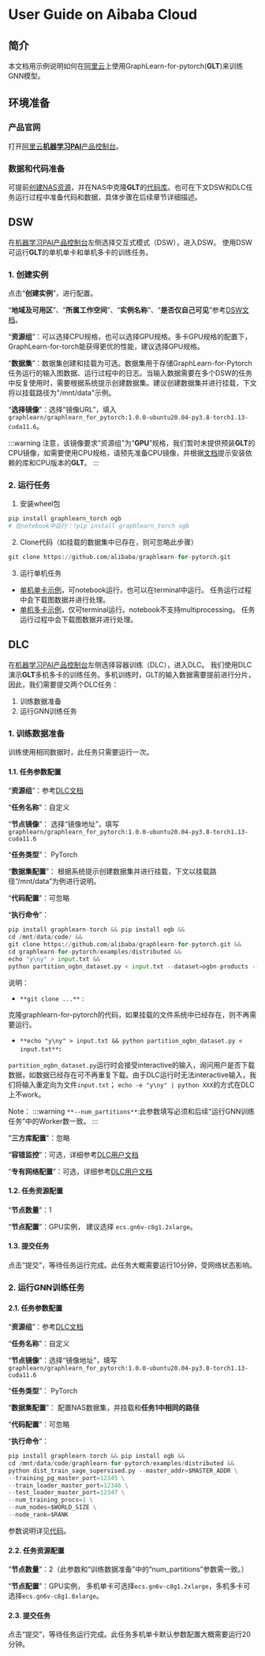 # User Guide on Aibaba Cloud

## 简介
本文档用示例说明如何在[阿里云](https://www.aliyun.com/)上使用GraphLearn-for-pytorch(**GLT**)来训练GNN模型。

## 环境准备
### 产品官网
打开[阿里云**机器学习PAI**产品控制台](https://pai.console.aliyun.com/)。

### 数据和代码准备
可提前[创建NAS资源](https://nasnext.console.aliyun.com/overview)，并在NAS中克隆**GLT**的[代码库](https://github.com/alibaba/graphlearn-for-pytorch.git)。也可在下文DSW和DLC任务运行过程中准备代码和数据，具体步骤在后续章节详细描述。

## DSW
在[机器学习PAI产品控制台](https://pai.console.aliyun.com/)左侧选择交互式模式（DSW），进入DSW。
使用DSW可运行**GLT**的单机单卡和单机多卡的训练任务。

### 1. 创建实例
点击“**创建实例**”，进行配置。

“**地域及可用区**”、“**所属工作空间**”、“**实例名称**”、“**是否仅自己可见**”参考[DSW文档](https://help.aliyun.com/document_detail/163684.html?spm=a2c4g.202278.0.0.2bc84a4c9fVFQU)。

“**资源组**”：可以选择CPU规格，也可以选择GPU规格。多卡GPU规格的配置下，GraphLearn-for-torch能获得更优的性能，建议选择GPU规格。

“**数据集**”：数据集创建和挂载为可选。数据集用于存储GraphLearn-for-Pytorch任务运行的输入图数据、运行过程中的日志。当输入数据需要在多个DSW的任务中反复使用时，需要根据系统提示创建数据集。建议创建数据集并进行挂载，下文将以挂载路径为"/mnt/data"示例。

“**选择镜像**”：选择“镜像URL”，填入 `graphlearn/graphlearn_for_pytorch:1.0.0-ubuntu20.04-py3.8-torch1.13-cuda11.6`。

:::warning
注意，该镜像要求“资源组”为“**GPU**”规格，我们暂时未提供预装**GLT**的CPU镜像，如需要使用CPU规格，请预先准备CPU镜像，并根据[文档](https://github.com/alibaba/graphlearn-for-pytorch/tree/main#installation)提示安装依赖的库和CPU版本的**GLT**。
:::

### 2. 运行任务
1. 安装wheel包
```python
pip install graphlearn_torch ogb
# 在notebook中运行：!pip install graphlearn_torch ogb
```

2. Clone代码（如挂载的数据集中已存在，则可忽略此步骤）
```python
git clone https://github.com/alibaba/graphlearn-for-pytorch.git
```

3. 运行单机任务
- [单机单卡示例](https://github.com/alibaba/graphlearn-for-pytorch/blob/main/examples/train_sage_ogbn_products.py)，可notebook运行，也可以在terminal中运行。 任务运行过程中会下载图数据并进行处理。
- [单机多卡示例](https://github.com/alibaba/graphlearn-for-pytorch/blob/main/examples/multi_gpu/train_sage_ogbn_papers100m.py)，仅可terminal运行。notebook不支持multiprocessing。 任务运行过程中会下载图数据并进行处理。

## DLC
在[机器学习PAI产品控制台](https://pai.console.aliyun.com/)左侧选择容器训练（DLC），进入DLC。
我们使用DLC演示**GLT**多机多卡的训练任务。多机训练时，GLT的输入数据需要提前进行分片，因此，我们需要提交两个DLC任务：

1. 训练数据准备
2. 运行GNN训练任务

### 1. 训练数据准备
训练使用相同数据时，此任务只需要运行一次。

#### 1.1. 任务参数配置

“**资源组**”：参考[DLC文档](https://help.aliyun.com/document_detail/202278.html?spm=5176.12818093.help.58.6fb616d0ijseHQ#task-2037310)

“**任务名称**”：自定义

“**节点镜像**”： 选择“镜像地址”，填写`graphlearn/graphlearn_for_pytorch:1.0.0-ubuntu20.04-py3.8-torch1.13-cuda11.6`

“**任务类型**”： PyTorch

“**数据集配置**”： 根据系统提示创建数据集并进行挂载，下文以挂载路径“/mnt/data”为例进行说明。

“**代码配置**”：可忽略

“**执行命令**”：

```python
pip install graphlearn-torch && pip install ogb &&
cd /mnt/data/code/ &&
git clone https://github.com/alibaba/graphlearn-for-pytorch.git &&
cd graphlearn-for-pytorch/examples/distributed &&
echo "y\ny" > input.txt &&
python partition_ogbn_dataset.py < input.txt --dataset=ogbn-products --num_partitions=2
```

说明：

- `**git clone ...**` :

克隆graphlearn-for-pytorch的代码，如果挂载的文件系统中已经存在，则不再需要运行。

- `**echo "y\ny" > input.txt && python partition_ogbn_dataset.py < input.txt**`**:**

`partition_ogbn_dataset.py`运行时会接受interactive的输入，询问用户是否下载数据，如数据已经存在可不再重复下载。由于DLC运行时无法interactive输入，我们将输入重定向为文件`input.txt`；
`echo -e "y\ny" | python XXX`的方式在DLC上不work。

Note：
:::warning
`**--num_partitions**`:此参数填写必须和后续“运行GNN训练任务”中的Worker数一致。
:::

"**三方库配置**"：忽略

“**容错监控**”：可选，详细参考[DLC用户文档](https://help.aliyun.com/document_detail/202278.html?spm=5176.12818093.help.58.6fb616d0ijseHQ#task-2037310)

“**专有网络配置**”：可选，详细参考[DLC用户文档](https://help.aliyun.com/document_detail/202278.html?spm=5176.12818093.help.58.6fb616d0ijseHQ#task-2037310)

#### 1.2. 任务资源配置

“**节点数量**”：1

“**节点配置**”：GPU实例， 建议选择 `ecs.gn6v-c8g1.2xlarge`。

#### 1.3. 提交任务
点击“提交”，等待任务运行完成。此任务大概需要运行10分钟，受网络状态影响。

### 2. 运行GNN训练任务

#### 2.1. 任务参数配置

“**资源组**”：参考[DLC文档](https://help.aliyun.com/document_detail/202278.html?spm=5176.12818093.help.58.6fb616d0ijseHQ#task-2037310)

“**任务名称**”：自定义

“**节点镜像**”：选择“镜像地址”，填写`graphlearn/graphlearn_for_pytorch:1.0.0-ubuntu20.04-py3.8-torch1.13-cuda11.6`

“**任务类型**”： PyTorch

“**数据集配置**”： 配置NAS数据集，并挂载和**任务1中相同的路径**

“**代码配置**”：可忽略

“**执行命令**”：

```python
pip install graphlearn-torch && pip install ogb &&
cd /mnt/data/code/graphlearn-for-pytorch/examples/distributed &&
python dist_train_sage_supervised.py --master_addr=$MASTER_ADDR \
--training_pg_master_port=12345 \
--train_loader_master_port=12346 \
--test_loader_master_port=12347 \
--num_training_procs=1 \
--num_nodes=$WORLD_SIZE \
--node_rank=$RANK
```

参数说明详见[代码](https://github.com/alibaba/graphlearn-for-pytorch/blob/main/examples/distributed/dist_train_sage_supervised.py#L161)。

#### 2.2. 任务资源配置

“**节点数量**”：2（此参数和“训练数据准备”中的“num_partitions”参数需一致。）

“**节点配置**”：GPU实例， 多机单卡可选择`ecs.gn6v-c8g1.2xlarge`，多机多卡可选择`ecs.gn6v-c8g1.8xlarge`。

#### 2.3. 提交任务
点击“提交”，等待任务运行完成。此任务多机单卡默认参数配置大概需要运行20分钟。

